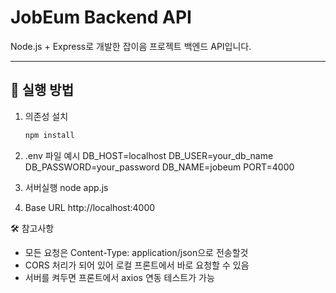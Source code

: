 # JobEum Backend API

Node.js + Express로 개발한 잡이음 프로젝트 백엔드 API입니다.

---

## 🚀 실행 방법

1. 의존성 설치
   ```bash
   npm install

2. .env 파일 예시
DB_HOST=localhost
DB_USER=your_db_name
DB_PASSWORD=your_password
DB_NAME=jobeum
PORT=4000

3. 서버실행
node app.js

4. Base URL 
http://localhost:4000

🛠️ 참고사항
- 모든 요청은 Content-Type: application/json으로 전송할것
- CORS 처리가 되어 있어 로컬 프론트에서 바로 요청할 수 있음
- 서버를 켜두면 프론트에서 axios 연동 테스트가 가능